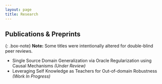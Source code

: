 ```yaml
---
layout: page
title: Research
---
```

## Publications & Preprints
{: .box-note}
**Note:** Some titles were intentionally altered for double-blind peer reviews.

- Single Source Domain Generalization via Oracle Regularization using Causal Mechanisms *(Under Review)* 
- Leveraging Self Knowledge as Teachers for Out-of-domain Robustness *(Work In Progress)* 